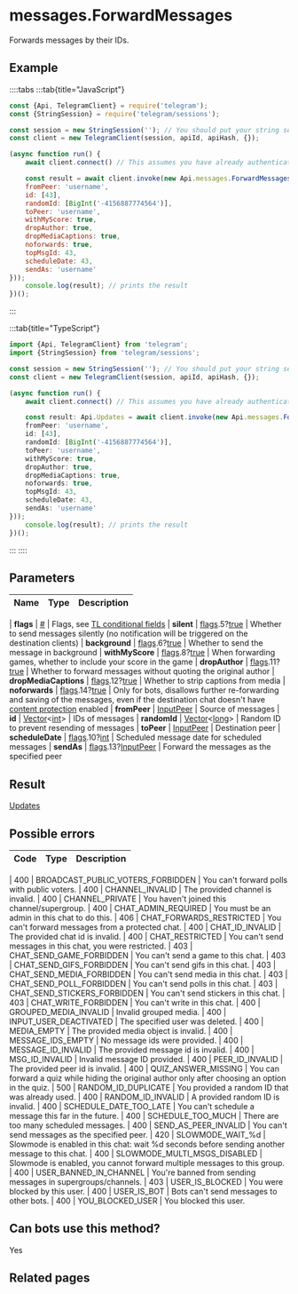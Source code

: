 # messages.ForwardMessages

Forwards messages by their IDs.



## Example

::::tabs
:::tab{title="JavaScript"}
```js
const {Api, TelegramClient} = require('telegram');
const {StringSession} = require('telegram/sessions');

const session = new StringSession(''); // You should put your string session here
const client = new TelegramClient(session, apiId, apiHash, {});

(async function run() {
    await client.connect() // This assumes you have already authenticated with .start()

    const result = await client.invoke(new Api.messages.ForwardMessages({
    fromPeer: 'username',
    id: [43],
    randomId: [BigInt('-4156887774564')],
    toPeer: 'username',
    withMyScore: true,
    dropAuthor: true,
    dropMediaCaptions: true,
    noforwards: true,
    topMsgId: 43,
    scheduleDate: 43,
    sendAs: 'username'
}));
    console.log(result); // prints the result
})();
```
:::

:::tab{title="TypeScript"}
```ts
import {Api, TelegramClient} from 'telegram';
import {StringSession} from 'telegram/sessions';

const session = new StringSession(''); // You should put your string session here
const client = new TelegramClient(session, apiId, apiHash, {});

(async function run() {
    await client.connect() // This assumes you have already authenticated with .start()

    const result: Api.Updates = await client.invoke(new Api.messages.ForwardMessages({
    fromPeer: 'username',
    id: [43],
    randomId: [BigInt('-4156887774564')],
    toPeer: 'username',
    withMyScore: true,
    dropAuthor: true,
    dropMediaCaptions: true,
    noforwards: true,
    topMsgId: 43,
    scheduleDate: 43,
    sendAs: 'username'
}));
    console.log(result); // prints the result
})();
```
:::
::::



## Parameters

| Name | Type | Description |
| :--: | ---- | ----------- |

| **flags** | [#](https://core.telegram.org/type/%23) | Flags, see [TL conditional fields](https://core.telegram.org/mtproto/TL-combinators#conditional-fields) 
| **silent** | [flags](https://core.telegram.org/mtproto/TL-combinators#conditional-fields).5?[true](https://core.telegram.org/constructor/true) | Whether to send messages silently (no notification will be triggered on the destination clients) 
| **background** | [flags](https://core.telegram.org/mtproto/TL-combinators#conditional-fields).6?[true](https://core.telegram.org/constructor/true) | Whether to send the message in background 
| **withMyScore** | [flags](https://core.telegram.org/mtproto/TL-combinators#conditional-fields).8?[true](https://core.telegram.org/constructor/true) | When forwarding games, whether to include your score in the game 
| **dropAuthor** | [flags](https://core.telegram.org/mtproto/TL-combinators#conditional-fields).11?[true](https://core.telegram.org/constructor/true) | Whether to forward messages without quoting the original author 
| **dropMediaCaptions** | [flags](https://core.telegram.org/mtproto/TL-combinators#conditional-fields).12?[true](https://core.telegram.org/constructor/true) | Whether to strip captions from media 
| **noforwards** | [flags](https://core.telegram.org/mtproto/TL-combinators#conditional-fields).14?[true](https://core.telegram.org/constructor/true) | Only for bots, disallows further re-forwarding and saving of the messages, even if the destination chat doesn't have [content protection](https://telegram.org/blog/protected-content-delete-by-date-and-more) enabled 
| **fromPeer** | [InputPeer](https://core.telegram.org/type/InputPeer) | Source of messages 
| **id** | [Vector](https://core.telegram.org/type/Vector%20t)<[int](https://core.telegram.org/type/int)> | IDs of messages 
| **randomId** | [Vector](https://core.telegram.org/type/Vector%20t)<[long](https://core.telegram.org/type/long)> | Random ID to prevent resending of messages 
| **toPeer** | [InputPeer](https://core.telegram.org/type/InputPeer) | Destination peer 
| **scheduleDate** | [flags](https://core.telegram.org/mtproto/TL-combinators#conditional-fields).10?[int](https://core.telegram.org/type/int) | Scheduled message date for scheduled messages 
| **sendAs** | [flags](https://core.telegram.org/mtproto/TL-combinators#conditional-fields).13?[InputPeer](https://core.telegram.org/type/InputPeer) | Forward the messages as the specified peer 


## Result

[Updates](https://core.telegram.org/type/Updates)



## Possible errors

| Code | Type | Description |
| :--: | ---- | ----------- |

| 400 | BROADCAST\_PUBLIC\_VOTERS\_FORBIDDEN | You can't forward polls with public voters. 
| 400 | CHANNEL\_INVALID | The provided channel is invalid. 
| 400 | CHANNEL\_PRIVATE | You haven't joined this channel/supergroup. 
| 400 | CHAT\_ADMIN\_REQUIRED | You must be an admin in this chat to do this. 
| 406 | CHAT\_FORWARDS\_RESTRICTED | You can't forward messages from a protected chat. 
| 400 | CHAT\_ID\_INVALID | The provided chat id is invalid. 
| 400 | CHAT\_RESTRICTED | You can't send messages in this chat, you were restricted. 
| 403 | CHAT\_SEND\_GAME\_FORBIDDEN | You can't send a game to this chat. 
| 403 | CHAT\_SEND\_GIFS\_FORBIDDEN | You can't send gifs in this chat. 
| 403 | CHAT\_SEND\_MEDIA\_FORBIDDEN | You can't send media in this chat. 
| 403 | CHAT\_SEND\_POLL\_FORBIDDEN | You can't send polls in this chat. 
| 403 | CHAT\_SEND\_STICKERS\_FORBIDDEN | You can't send stickers in this chat. 
| 403 | CHAT\_WRITE\_FORBIDDEN | You can't write in this chat. 
| 400 | GROUPED\_MEDIA\_INVALID | Invalid grouped media. 
| 400 | INPUT\_USER\_DEACTIVATED | The specified user was deleted. 
| 400 | MEDIA\_EMPTY | The provided media object is invalid. 
| 400 | MESSAGE\_IDS\_EMPTY | No message ids were provided. 
| 400 | MESSAGE\_ID\_INVALID | The provided message id is invalid. 
| 400 | MSG\_ID\_INVALID | Invalid message ID provided. 
| 400 | PEER\_ID\_INVALID | The provided peer id is invalid. 
| 400 | QUIZ\_ANSWER\_MISSING | You can forward a quiz while hiding the original author only after choosing an option in the quiz. 
| 500 | RANDOM\_ID\_DUPLICATE | You provided a random ID that was already used. 
| 400 | RANDOM\_ID\_INVALID | A provided random ID is invalid. 
| 400 | SCHEDULE\_DATE\_TOO\_LATE | You can't schedule a message this far in the future. 
| 400 | SCHEDULE\_TOO\_MUCH | There are too many scheduled messages. 
| 400 | SEND\_AS\_PEER\_INVALID | You can't send messages as the specified peer. 
| 420 | SLOWMODE\_WAIT\_%d | Slowmode is enabled in this chat: wait %d seconds before sending another message to this chat. 
| 400 | SLOWMODE\_MULTI\_MSGS\_DISABLED | Slowmode is enabled, you cannot forward multiple messages to this group. 
| 400 | USER\_BANNED\_IN\_CHANNEL | You're banned from sending messages in supergroups/channels. 
| 403 | USER\_IS\_BLOCKED | You were blocked by this user. 
| 400 | USER\_IS\_BOT | Bots can't send messages to other bots. 
| 400 | YOU\_BLOCKED\_USER | You blocked this user. 


## Can bots use this method?

Yes

## Related pages



